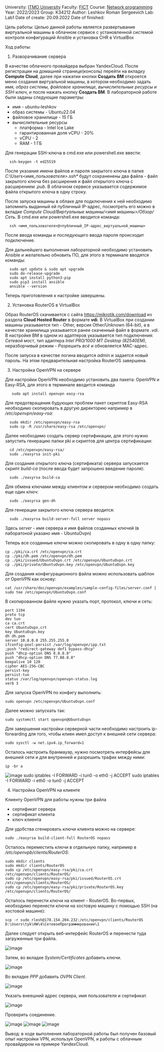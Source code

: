University: [ITMO University](https://itmo.ru/ru/)
Faculty: [FICT](https://fict.itmo.ru)
Course: [Network programming](https://github.com/itmo-ict-faculty/network-programming)
Year: 2022/2023
Group: K34212
Author: Leshkov Roman Sergeevich
Lab: Lab1
Date of create: 20.09.2022
Date of finished: 

Цель работы: 
Целью данной работы является развертывание виртуальной машины в облачном сервисе с установленной системой контроля конфигураций Ansible и установка CHR в VirtualBox

Ход работы:
1. Разворачивание сервера

В качестве облачного провайдера выбран YandexCloud. После регистрации на домашней странице(консоль) перейти на вкладку **Compute Cloud**, далее при нажатии кнопки **Создать ВМ** откроется меню создания виртуальной машины, в котором необходимо задать *имя, образ системы, файловое хранилище, вычислительные ресурсы и SSH-ключ*, и после нажать кнопку **Создать ВМ**. 
В лабораторной работе были заданы следующие параметры: 
  - имя - ubuntu-leshkov
  - образ системы - Ubuntu22.04
  - файловое хранилище - 15 ГБ
  - вычислительные ресурсы
    - платформа - Intel Ice Lake
    - гарантированная доля vCPU - 20%
    - vCPU - 2
    - RAM - 1 ГБ
    
Для генерации SSH-ключа в cmd.exe или powershell.exe ввести:
  
      ssh-keygen -t ed25519
      
После указания имени файлов и пароля закрытого ключа в папке *C:\Users\<имя_пользователя>\.ssh\** будут сохраненены два файла - файл закрытого ключа без расширения и файл открытого ключа с расширением *.pub*. В облачном сервисе указывается содержимое файла открытого ключа в одну строку.
  
После запуска машины в облаке для подключения к ней необходимо запомнить выданный ей публичный IP-адрес, посмотреть его можно в вкладке *Compute Cloud/Виртуальные машины/<имя машины>/Обзор/Сеть*. В cmd.exe или powershell.exe вводится команда:
  
      ssh <имя_пользователя>@<публичный_IP-адрес_виртуальной_машины>
      
После ввода команды и последующего ввода пароля происходит подключение.
  
Для дальнейшего выполнения лабораторной необходимо установить Ansible и желательно обновить ПО, для этого в терминале вводятся команды:
  
      sudo apt update & sudo apt upgrade
      sudo do-release-upgrade
      sudo apt install python3-pip
      sudo pip3 install ansible
      ansible --version
      
Теперь приготовления к настройке завершены.
  
2. Установка RouterOS в VirtualBox

Образ RouterOS скачивается с сайта https://mikrotik.com/download из раздела **Cloud Hosted Router** в формате **vdi**. В VirtualBox при создании машины указывается тип - Other, версия Other/Unknown (64-bit), а в качестве хранилища указывается ранее скаченный файл в формате *.vdi*. В настройке ВМ в одном из адаптеров указывается тип подключения: *Сетевой мост*, тип адаптера *Intel PRO/1000 MT Desktop (82540EM)*, неразборчивый режим - *Разрешить всё* и обновляется MAC-адрес.
  
 После запуска в качестве логина вводится *admin* и задается новый пароль. На этом предварительная настройка RouterOS завершена.
  
3. Настройка OpenVPN на сервере

Для настройки OpenVPN необходимо установить два пакета: OpenVPN и Easy-RSA, для этого в терминале вводится команда
  
       sudo apt install openvpn easy-rsa
       
Для предотвращения будующих проблем пакет скриптов Easy-RSA необходимо скопировать в другую директорию например в */etc/openvpn/easy-rsa*:
  
      sudo mkdir /etc/openvpn/easy-rsa
      sudo cp -R /usr/share/easy-rsa /etc/openvpn/
      
Далее необходимо создать сервер сертификации, для этого нужно запустить генерацию папки pki и скриптов для центра сертификации:
  
      cd /etc/openvpn/easy-rsa/
      sudo ./easyrsa init-pki
      
Для создания открытого ключа (сертификата) сервера запускается скрипт *build-ca* (после ввода будет запрошено введение пароля):
  
      sudo ./easyrsa build-ca

Для обмена ключами между клиентом и сервером необходимо создать еще один ключ:
  
      sudo ./easyrsa gen-dh
  
Для генерации закрытого ключа сервера вводится:
  
      sudo ./easyrsa build-server-full server nopass
      
Здесь *server* - имя сервера и имя файлов созданных ключей (в лаборатоной указано имя - UbuntuOvpn)

Теперь все созданные ключи можно скопировать в одну в одну папку:

    cp ./pki/ca.crt /etc/openvpn/ca.crt
    cp ./pki/dh.pem /etc/openvpn/dh.pem
    cp ./pki/issued/UbuntuOvpn.crt /etc/openvpn/UbuntuOvpn.crt
    cp ./pki/private/UbuntuOvpn.key /etc/openvpn/UbuntuOvpn.key
    
Для создания конфигурационного файла можно использовать шаблон от OpenVPN как основу:

    cat /usr/share/doc/openvpn/examples/sample-config-files/server.conf | sudo tee /etc/openvpn/UbuntuOvpn.conf

В скопированном файле нужно указать порт, протокол, ключи и сеть:

    port 1194
    proto tcp
    dev tun
    ca ca.crt
    cert UbuntuOvpn.crt
    key UbuntuOvpn.key
    dh dh.pem
    server 10.8.0.0 255.255.255.0
    ifconfig-pool-persist /var/log/openvpn/ipp.txt
    ;push "redirect-gateway def1 bypass-dhcp"
    push "dhcp-option DNS 8.8.8.8"
    push "dhcp-option DNS 77.88.8.8"
    keepalive 10 120
    cipher AES-256-CBC
    persist-key
    persist-tun
    status /var/log/openvpn/openvpn-status.log
    verb 3

Для запуска OpenVPN по конфигу выполнить:

    sudo openvpn /etc/openvpn/UbuntuOvpn.conf
    
Далее можно запускать так:

    sudo systemctl start openvpn@UbuntuOvpn

Для завершения настройки серверной части необходимо настроить ip-forwarding для того, чтобы клиен имел доступ к внешней сети сервера:

    sudo sysctl -w net.ipv4.ip_forward=1
    
Осталось настроить бранмауэр, нужно посмотреть интерфейсы для внешней сети и для внутренней и разрешить трафик между ними:

    ip -br a
![image](https://user-images.githubusercontent.com/92050519/193788578-1c8913a0-8df6-4221-85f7-8b11eca5bab2.png)
    sudo iptables -I FORWARD -i tun0 -o eth0 -j ACCEPT
    sudo iptables -I FORWARD -i eth0 -o tun0 -j ACCEPT

4. Настройка OpenVPN на клиенте

Клиенту OpenVPN для работы нужны три файла 
- сертификат сервера
- сертификат клиента
- ключ клиента

Для удобства сгенировать ключи клиента можно на сервере:

    sudo ./easyrsa build-client-full RouterOS nopass

Осталось переместить ключи в отдельную папку, например в */etc/openvpb/clients/RouterOS*:

    sudo mkdir clients
    sudo mkdir clients/RouterOS
    sudo cp /etc/openvpn/easy-rsa/pki/ca.crt /etc/openvpn/clients/RouterOS/
    sudo cp /etc/openvpn/easy-rsa/pki/issued/RouterOS.crt /etc/openvpn/clients/RouterOS/
    sudo cp /etc/openvpn/easy-rsa/pki/private/RouterOS.key /etc/openvpn/clients/RouterOS/
    
Осталось перенести ключи на клиент - RouterOS. Во-первых, необходимо перенести ключи на хостовую машину с помощью SSH (на хостовой машине): 

    scp -r sudo rlesh@178.154.204.232:/etc/openvpn/clients/RouterOS D:\Users\tyk\HW\4\СетевоеПрограммирование\1

Далее следует открыть веб-интерфейс RouterOS и перенести туда загруженные три файла.

![image](https://user-images.githubusercontent.com/92050519/193788796-2dac0c03-496f-42ea-bf5a-79ae36b8e51a.png)

Затем, во вкладке *System/Certificates* добавить ключи. 

![image](https://user-images.githubusercontent.com/92050519/193788940-ea4cf716-5931-4e10-bfca-f46740941983.png)

Во вкладке *PPP* добавить *OVPN Client*.

![image](https://user-images.githubusercontent.com/92050519/193789049-f68ec664-13a6-4657-81b7-24d40437d308.png)

Указать внеешний адрес сервера, имя пользователя и сертификат.

![image](https://user-images.githubusercontent.com/92050519/193789238-d811c91f-b99d-4111-88f5-40b46e4039ea.png)

Проверить соединение.

![image](https://user-images.githubusercontent.com/92050519/193790262-4512c73e-5b20-4771-ad1c-a73505aca01f.png)
![image](https://user-images.githubusercontent.com/92050519/193790366-aab96aae-4855-41b7-ab5d-e74034e17ed9.png)
![image](https://user-images.githubusercontent.com/92050519/193790451-e777aca1-bb74-4bc1-a3ec-398e1c417780.png)

Вывод: в ходе выполнения лабораторной работы был получен базовый опыт настройки VPN, используя OpenVPN, и работы с облачным провайдером на примере YandexCloud.
